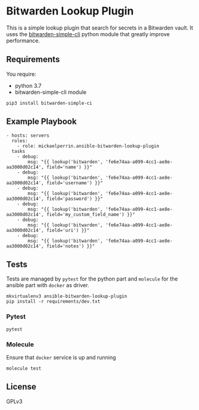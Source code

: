 Bitwarden Lookup Plugin
=========

This is a simple lookup plugin that search for secrets in a Bitwarden vault. 
It uses the [bitwarden-simple-cli](https://github.com/mickaelperrin/bitwarden-decrypt-cli) python module that 
greatly improve performance.

Requirements
------------

You require:
- python 3.7
- bitwarden-simple-cli module

```
pip3 install bitwarden-simple-ci
```

Example Playbook
----------------

    - hosts: servers
      roles:
        - role: mickaelperrin.ansible-bitwarden-lookup-plugin
      tasks
        - debug:
            msg: "{{ lookup('bitwarden', 'fe6e74aa-a099-4cc1-ae8e-aa3000d02c14', field='name') }}"
        - debug:
            msg: "{{ lookup('bitwarden', 'fe6e74aa-a099-4cc1-ae8e-aa3000d02c14', field='username') }}"
        - debug:
            msg: "{{ lookup('bitwarden', 'fe6e74aa-a099-4cc1-ae8e-aa3000d02c14', field='password') }}"
        - debug:
            msg: "{{ lookup('bitwarden', 'fe6e74aa-a099-4cc1-ae8e-aa3000d02c14', field='my_custom_field_name') }}"
        - debug:
            msg: "{{ lookup('bitwarden', 'fe6e74aa-a099-4cc1-ae8e-aa3000d02c14', field='uri') }}"
        - debug:
            msg: "{{ lookup('bitwarden', 'fe6e74aa-a099-4cc1-ae8e-aa3000d02c14', field='notes') }}"            

Tests
-----

Tests are managed by `pytest` for the python part and `molecule` for the ansible part with `docker` as driver.

```
mkvirtualenv3 ansible-bitwarden-lookup-plugin
pip install -r requirements/dev.txt
```

### Pytest

```
pytest
``` 

### Molecule

Ensure that `docker` service is up and running

```
molecule test
``` 

License
-------

GPLv3

